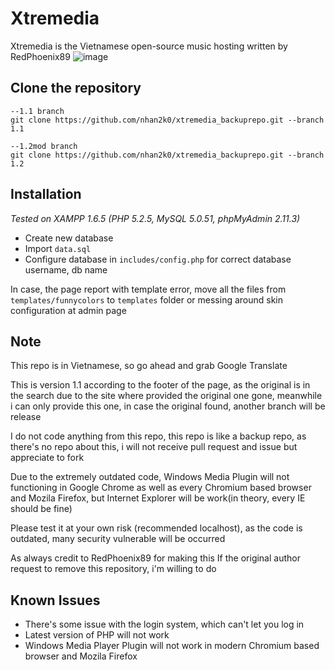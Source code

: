 # Xtremedia
Xtremedia is the Vietnamese open-source music hosting written by RedPhoenix89
![image](https://user-images.githubusercontent.com/42825138/130751507-8c529cec-40db-4949-8626-346cd0c51b0a.png)
## Clone the repository
```
--1.1 branch
git clone https://github.com/nhan2k0/xtremedia_backuprepo.git --branch 1.1

--1.2mod branch
git clone https://github.com/nhan2k0/xtremedia_backuprepo.git --branch 1.2
```
## Installation
*Tested on XAMPP 1.6.5 (PHP 5.2.5, MySQL 5.0.51, phpMyAdmin 2.11.3)*
- Create new database
- Import `data.sql`
- Configure database in `includes/config.php` for correct database username, db name

In case, the page report with template error, move all the files from `templates/funnycolors` to `templates` folder or messing around skin configuration at admin page

## Note
This repo is in Vietnamese, so go ahead and grab Google Translate

This is version 1.1 according to the footer of the page, as the original is in the search due to the site where provided the original one gone, meanwhile i can only provide this one, in case the original found, another branch will be release

I do not code anything from this repo, this repo is like a backup repo, as there's no repo about this, i will not receive pull request and issue but appreciate to fork 

Due to the extremely outdated code, Windows Media Plugin will not functioning in Google Chrome as well as every Chromium based browser and Mozila Firefox, but Internet Explorer will be work(in theory, every IE should be fine)

Please test it at your own risk (recommended localhost), as the code is outdated, many security vulnerable will be occurred

As always credit to RedPhoenix89 for making this
If the original author request to remove this repository, i'm willing to do

## Known Issues

- There's some issue with the login system, which can't let you log in
- Latest version of PHP will not work
- Windows Media Player Plugin will not work in modern Chromium based browser and Mozila Firefox

